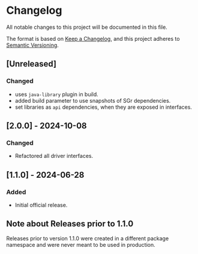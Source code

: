 # Changelog

All notable changes to this project will be documented in this file.

The format is based on [Keep a Changelog](https://keepachangelog.com/en/1.1.0/),
and this project adheres to [Semantic Versioning](https://semver.org/spec/v2.0.0.html).

## [Unreleased]

### Changed

- uses `java-library` plugin in build.
- added build parameter to use snapshots of SGr dependencies.
- set libraries as `api` dependencies, when they are exposed in interfaces.


## [2.0.0] - 2024-10-08

### Changed

- Refactored all driver interfaces.


## [1.1.0] - 2024-06-28

### Added

- Initial official release.


## Note about Releases prior to 1.1.0

Releases prior to version 1.1.0 were created in a different package namespace
and were never meant to be used in production.
